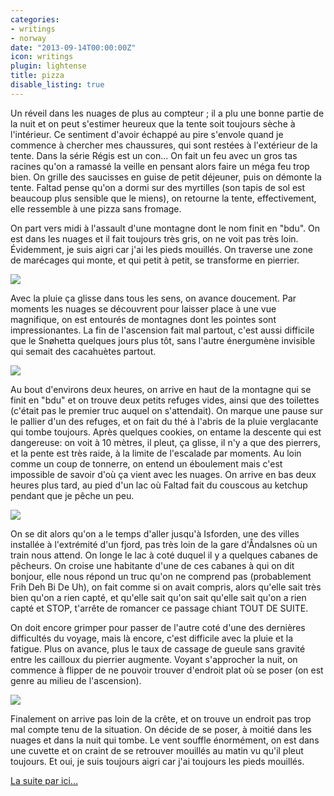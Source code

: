 ```yaml
---
categories:
- writings
- norway
date: "2013-09-14T00:00:00Z"
icon: writings
plugin: lightense
title: pizza
disable_listing: true
---
```


Un réveil dans les nuages de plus au compteur ; il a plu une bonne
partie de la nuit et on peut s'estimer heureux que la tente soit
toujours sèche à l'intérieur. Ce sentiment d'avoir échappé au pire
s'envole quand je commence à chercher mes chaussures, qui sont restées
à l'extérieur de la tente. Dans la série Régis est un con... On fait
un feu avec un gros tas racines qu'on a ramassé la veille en pensant
alors faire un méga feu trop bien. On grille des saucisses en guise de
petit déjeuner, puis on démonte la tente. Faltad pense qu'on a dormi
sur des myrtilles (son tapis de sol est beaucoup plus sensible que le
miens), on retourne la tente, effectivement, elle ressemble à une
pizza sans fromage.

On part vers midi à l'assault d'une montagne dont le nom finit en
"bdu". On est dans les nuages et il fait toujours très gris, on ne
voit pas très loin. Évidemment, je suis aigri car j'ai les pieds
mouillés. On traverse une zone de marécages qui monte, et qui petit à
petit, se transforme en pierrier.

<img src="/img/norway/jour9-bdu.jpg" data-action="zoom" />

Avec la pluie ça glisse dans tous les sens, on avance doucement. Par
moments les nuages se découvrent pour laisser place à une vue
magnifique, on est entourés de montagnes dont les pointes sont
impressionantes. La fin de l'ascension fait mal partout, c'est aussi
difficile que le Snøhetta quelques jours plus tôt, sans l'autre
énergumène invisible qui semait des cacahuètes partout.

<img src="/img/norway/jour9-topofthepop.jpg" data-action="zoom" />

Au bout d'environs deux heures, on arrive en haut de la montagne qui
se finit en "bdu" et on trouve deux petits refuges vides, ainsi que
des toilettes (c'était pas le premier truc auquel on s'attendait). On
marque une pause sur le pallier d'un des refuges, et on fait du thé à
l'abris de la pluie verglacante qui tombe toujours. Après quelques
cookies, on entame la descente qui est dangereuse: on voit à 10
mètres, il pleut, ça glisse, il n'y a que des pierrers, et la pente
est très raide, à la limite de l'escalade par moments. Au loin comme
un coup de tonnerre, on entend un éboulement mais c'est impossible de
savoir d'où ça vient avec les nuages. On arrive en bas deux heures
plus tard, au pied d'un lac où Faltad fait du couscous au ketchup
pendant que je pêche un peu.

<img src="/img/norway/jour9-lac.jpg" data-action="zoom" />

On se dit alors qu'on a le temps d'aller jusqu'à Isforden, une des
villes installée à l'extrémité d'un fjord, pas très loin de la gare
d'Åndalsnes où un train nous attend. On longe le lac à coté duquel il
y a quelques cabanes de pêcheurs. On croise une habitante d'une de ces
cabanes à qui on dit bonjour, elle nous répond un truc qu'on ne
comprend pas (probablement Frih Deh Bi De Uh), on fait comme si on
avait compris, alors qu'elle sait très bien qu'on a rien capté, et
qu'elle sait qu'on sait qu'elle sait qu'on a rien capté et STOP,
t'arrête de romancer ce passage chiant TOUT DE SUITE.

On doit encore grimper pour passer de l'autre coté d'une des dernières
difficultés du voyage, mais là encore, c'est difficile avec la pluie
et la fatigue. Plus on avance, plus le taux de cassage de gueule sans
gravité entre les cailloux du pierrier augmente.  Voyant s'approcher
la nuit, on commence à flipper de ne pouvoir trouver d'endroit plat où
se poser (on est genre au milieu de l'ascension).

<img src="/img/norway/jour9-dark.jpg" data-action="zoom" />

Finalement on arrive pas loin de la crête, et on trouve un endroit pas
trop mal compte tenu de la situation. On décide de se poser, à moitié
dans les nuages et dans la nuit qui tombe. Le vent souffle énormément,
on est dans une cuvette et on craint de se retrouver mouillés au matin
vu qu'il pleut toujours. Et oui, je suis toujours aigri car j'ai
toujours les pieds mouillés.


<a href="/writings/norway/2013-09-15-civilisation">La suite par ici...</a>
